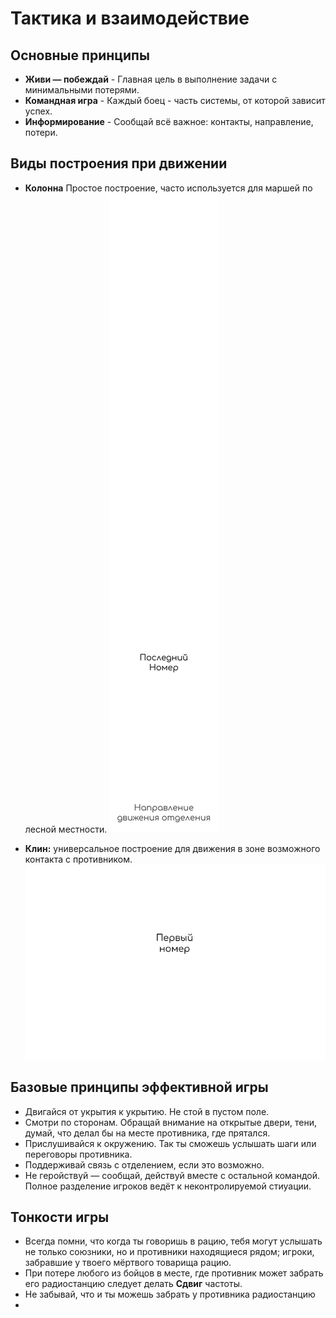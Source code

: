 # Тактика и взаимодействие

## Основные принципы

- **Живи — побеждай** - Главная цель в выполнение задачи с минимальными потерями.
- **Командная игра** - Каждый боец - часть системы, от которой зависит успех.
- **Информирование** - Сообщай всё важное: контакты, направление, потери.

## Виды построения при движении

- **Колонна** Простое построение, часто используется для маршей по лесной местности.
  ![Изображение колонны](data/media/Боевые_формации/Колонна.svg)

- **Клин:** универсальное построение для движения в зоне возможного контакта с противником.
  ![Изображение клина](data/media/Боевые_формации/Клин.svg)

## Базовые принципы эффективной игры

- Двигайся от укрытия к укрытию. Не стой в пустом поле.
- Смотри по сторонам. Обращай внимание на открытые двери, тени, думай, что делал бы на месте противника, где прятался.
- Прислушивайся к окружению. Так ты сможешь услышать шаги или переговоры противника.
- Поддерживай связь с отделением, если это возможно.
- Не геройствуй — сообщай, действуй вместе c остальной командой. Полное разделение игроков ведёт к неконтролируемой стиуации.

## Тонкости игры

- Всегда помни, что когда ты говоришь в рацию, тебя могут услышать не только союзники, но и противники находящиеся рядом; игроки, забравшие у твоего мёртвого товарища рацию.
- При потере любого из бойцов в месте, где противник может забрать его радиостанцию следует делать **Сдвиг** частоты.
- Не забывай, что и ты можешь забрать у противника радиостанцию
-
